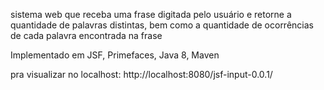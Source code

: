 sistema web que receba uma frase digitada pelo usuário e retorne a quantidade de palavras distintas, bem como a quantidade de ocorrências de cada palavra encontrada na frase

Implementado em JSF, Primefaces, Java 8, Maven

pra visualizar no localhost:
http://localhost:8080/jsf-input-0.0.1/
